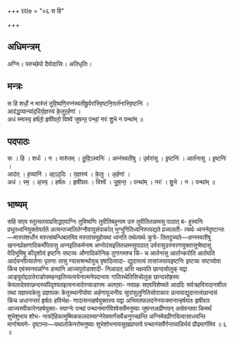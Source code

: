 +++
title = "०६ स हि"

+++
## अधिमन्त्रम्
अग्निः। परुच्छेपो दैवोदासिः। अतिधृतिः।

## मन्त्रः
स हि शर्धो॒ न मारु॑तं तुवि॒ष्वणि॒रप्न॑स्वतीषू॒र्वरा॑स्वि॒ष्टनि॒रार्त॑नास्वि॒ष्टनिः॑ ।  
आद॑द्ध॒व्यान्या॑द॒दिर्य॒ज्ञस्य॑ के॒तुर॒र्हणा॑ ।  
अध॑ स्मास्य॒ हर्ष॑तो॒ हृषी॑वतो॒ विश्वे॑ जुषन्त॒ पन्थां॒ नरः॑ शु॒भे न पन्था॑म् ॥

## पदपाठः
सः । हि । शर्धः॑ । न । मारु॑तम् । तु॒वि॒ऽस्वनिः॑ । अप्न॑स्वतीषु । उ॒र्वरा॑सु । इ॒ष्टनिः॑ । आर्त॑नासु । इ॒ष्टनिः॑ ।  
आद॑त् । ह॒व्यानि॑ । आ॒ऽद॒दिः । य॒ज्ञस्य॑ । के॒तुः । अ॒र्हणा॑ ।  
अध॑ । स्म॒ । अ॒स्य॒ । हर्ष॑तः । हृषी॑वतः । विश्वे॑ । जु॒ष॒न्त॒ । पन्था॑म् । नरः॑ । शु॒भे । न । पन्था॑म् ॥

## भाष्यम्
सहि सएव स्तुत्यतयाप्रसिद्धएवाग्निः तुविष्वणिः तुवीतिबहुनाम उरु तुवीतितन्नामसु पाठात् ब- हुस्वनिः प्रभूतध्वनियुक्तोवर्तते अत्यन्तज्वलितेग्नौवायुसंपार्कात् भुग्भुगितिध्वनिरुत्पद्यते प्रज्वलती- त्यर्थः ध्वननेदृष्टान्तः—मारुतंशर्धोन मरुत्संबन्धिबलमिव मरुतांसमूहोयथा ध्वनति तथेत्यर्थः कुत्रे- तितदुच्यते—अप्नस्वतीषु खननप्रोक्षणादिकर्मोपेतासु अप्नइतिकर्मनाम अप्नोदंसइतितन्नामसुपाठात् उर्वरासुउरुवरणयुक्तासुश्रेष्ठासु वेदिभूमिषु कीदृशोयं इष्टनिः यष्टव्यः औणादिकोनिक् तुगागमश्च किं- च आर्तनासु आर्तान्करोति आर्तयति आर्दयन्तीत्यार्तनाः पृतनाः तासु ण्यासश्रन्थोयुच् वृषादित्वादा- द्युदात्तत्वं तासांजयायइष्टनिः इष्टव्यः यष्टव्योवा किंच एवंस्वनयन्नग्निः हव्यानि आज्यपुरोडाशादी- निआदत् अत्ति भक्षयति छान्दसोलुक् यद्वा आङ्पूर्वाद्ददातेराङोयमहनइतिव्यत्ययेनात्मनेपदाभावः गातिस्थेतिसिचोलुक् छान्दसोह्रस्वः केवलादेववाछन्दस्यपिदृश्यतइत्यनजादेरप्याडागमः अतएवा- नवग्रहः सएवविशेष्यते आददिः सर्वत्रहविरादानशीलः तथा यज्ञस्यकेतुः प्रज्ञापकः केतुस्थानीयोवा अर्हणापूजनीयः सुपांसुलुगितिसोराकारः प्रत्ययाद्युदात्तत्वंछान्दसं किंच अधानन्तरं हृर्षतः हविर्भक्ष- णादत्यन्तहर्षयुक्तस्य यद्वा अभिमतफलदनेनयजमानान्हर्षयतः हृषीवतः आज्यस्वीकारेणहर्षयुक्त- स्याग्नेः पन्थां पन्थानंमार्गविश्वेसर्वेमनुष्याः जुषन्तअप्रीणयन् असेवन्तवा किमर्थं शुभेशुभाय शोभ- नायऎहिकामुष्मिकफलदस्याग्नेरेवमार्गंसर्वेअनुगच्छन्ति अग्निमेवप्रीणयित्वासाधयन्ति मार्गाश्रयणे- दृष्टान्तः—यथालोकेनरोमनुष्याः शुभेशोभनायसुखप्राप्तये पन्थानंसर्वैर्गन्तव्यन्निर्भयं प्रौढमार्गमिव ॥ ६ ॥